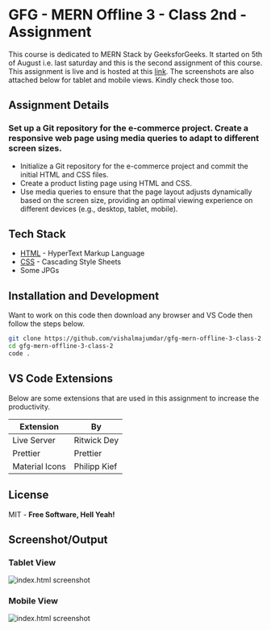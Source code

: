 # GFG - MERN Offline 3 - Class 2nd - Assignment

This course is dedicated to MERN Stack by GeeksforGeeks. It started on 5th of August i.e. last saturday and this is the second assignment of this course. This assignment is live and is hosted at this [link](https://projects.vishalmajumdar.me/gfg/class2/). The screenshots are also attached below for tablet and mobile views. Kindly check those too.

## Assignment Details

### Set up a Git repository for the e-commerce project. Create a responsive web page using media queries to adapt to different screen sizes.

- Initialize a Git repository for the e-commerce project and commit the initial HTML and CSS files.
- Create a product listing page using HTML and CSS.
- Use media queries to ensure that the page layout adjusts dynamically based on the screen size, providing an optimal viewing experience on different devices (e.g., desktop, tablet, mobile).

## Tech Stack

- [HTML](https://www.w3schools.com/html/default.asp) - HyperText Markup Language
- [CSS](https://www.w3schools.com/css/default.asp) - Cascading Style Sheets
- Some JPGs

## Installation and Development

Want to work on this code then download any browser and VS Code then follow the steps below.

```sh
git clone https://github.com/vishalmajumdar/gfg-mern-offline-3-class-2.git
cd gfg-mern-offline-3-class-2
code .
```

## VS Code Extensions

Below are some extensions that are used in this assignment to increase the productivity.

| Extension      | By           |
| -------------- | ------------ |
| Live Server    | Ritwick Dey  |
| Prettier       | Prettier     |
| Material Icons | Philipp Kief |

## License

MIT - **Free Software, Hell Yeah!**

## Screenshot/Output

### Tablet View

![index.html screenshot](https://projects.vishalmajumdar.me/gfg/class2/index.html-tablet-view-screenshot.png "index.html screenshot")

### Mobile View

![index.html screenshot](https://projects.vishalmajumdar.me/gfg/class2/index.html-mobile-view-screenshot.png "index.html screenshot")
